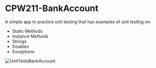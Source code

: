 # CPW211-BankAccount
A simple app to practice unit testing that has examples of unit testing on:
- Static Methods
- Instance Methods
- Strings
- Doubles
- Exceptions

![UnitTestsBankAccount](https://github.com/JohnnyBee86/CPW211-BankAccount/assets/130700641/3d124a64-021d-447e-9675-7164b3e02315)
